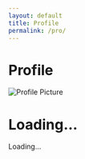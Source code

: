 ```yaml
---
layout: default
title: Profile
permalink: /pro/
---
```


# Profile

<div id="profilePage">
  <!-- Profile Section -->
  <div class="profile-container">
    <img id="profilePicture" src="default-avatar.png" alt="Profile Picture">
    <h1 id="profileName">Loading...</h1>
    <p id="profileEmail">Loading...</p>
  </div>

<div id="results-container">










  <style>

    .card {
      background-color: white;
      box-shadow: 0 4px 8px rgba(0, 0, 0, 0.1);
      width: 400px;
      padding: 20px;
      border-radius: 8px;
    }

    .card h2 {
      margin-top: 0;
      color: #333;
    }

    .card p {
      margin: 8px 0;
      color: #555;
    }

    .loading,
    .error {
      text-align: center;
      color: #888;
    }

    .spinner {
      border: 4px solid rgba(255, 255, 255, 0.3);
      border-top: 4px solid #333;
      border-radius: 50%;
      width: 30px;
      height: 30px;
      animation: spin 1s linear infinite;
    }

    @keyframes spin {
      0% { transform: rotate(0deg); }
      100% { transform: rotate(360deg); }
    }
  </style>






  <div id="card-container">















  <script>
    // Google Apps Script API URL
    const apiUrl = "https://script.google.com/macros/s/AKfycbwGUhSttkDP3B8bUie3h_zHvoUHfZgohHofiL_EonGAyV6TNXhPbFmXiGD78DFXwzBKAA/exec";

    // Function to display loading state
    function displayLoadingState() {
      const cardContainer = document.getElementById("card-container");
      cardContainer.innerHTML = `
        <div class="loading">
          <div class="spinner"></div>
          <p>Loading...</p>
        </div>
      `;
    }

    // Function to display error state
    function displayErrorState() {
      const cardContainer = document.getElementById("card-container");
      cardContainer.innerHTML = `
        <div class="error">
          <p>Sorry, something went wrong. Please try again later.</p>
        </div>
      `;
    }

    // Function to display user data in a card format
    function displayUserData(data) {
  console.log(data); // Log the entire data to see what it looks like
  const cardContainer = document.getElementById("card-container");

  if (data.error) {
    displayErrorState();
    return;
  }

  const user = data[0]; // Assuming there is only one matching record for the email

  // Sanitize column headers by removing spaces and quotes
  const sanitizeHeader = (header) => {
    return header.replace(/"/g, "").trim(); // Remove quotes and trim spaces
  };

  // Check the user object before rendering it
  console.log(user);  // Log the user data object

  cardContainer.innerHTML = `
    <div class="card">
      <h2>User Information</h2>
      <p><strong>Email:</strong> ${user[sanitizeHeader("Email")] || "N/A"}</p>
      <p><strong>Full Name:</strong> ${user[sanitizeHeader("Name")] || "N/A"}</p>
      <p><strong>Phone:</strong> ${user[sanitizeHeader("Phone")] || "N/A"}</p>
      <p><strong>Billing Street:</strong> ${user[sanitizeHeader("Billing Street")] || "N/A"}</p>
      <p><strong>Billing City:</strong> ${user[sanitizeHeader("Billing City")] || "N/A"}</p>
      <p><strong>Billing State:</strong> ${user[sanitizeHeader("Billing State")] || "N/A"}</p>
      <p><strong>Billing Postal:</strong> ${user[sanitizeHeader("Billing Postal")] || "N/A"}</p>
      <p><strong>Billing Country:</strong> ${user[sanitizeHeader("Billing Country")] || "N/A"}</p>
      <p><strong>Shipping Street:</strong> ${user[sanitizeHeader("Shipping Street")] || "N/A"}</p>
      <p><strong>Shipping City:</strong> ${user[sanitizeHeader("Shipping City")] || "N/A"}</p>
      <p><strong>Shipping State:</strong> ${user[sanitizeHeader("Shipping State")] || "N/A"}</p>
      <p><strong>Shipping Postal:</strong> ${user[sanitizeHeader("Shipping Postal")] || "N/A"}</p>
      <p><strong>Shipping Country:</strong> ${user[sanitizeHeader("Shipping Country")] || "N/A"}</p>
      <p><strong>Order Date:</strong> ${user[sanitizeHeader("Order Date")] || "N/A"}</p>
      <p><strong>Order ID:</strong> ${user[sanitizeHeader("Order ID")] || "N/A"}</p>
      <p><strong>Item Name:</strong> ${user[sanitizeHeader("Item Name")] || "N/A"}</p>
      <p><strong>Item Quantity:</strong> ${user[sanitizeHeader("Item Quantity")] || "N/A"}</p>
      <p><strong>Item Price:</strong> ${user[sanitizeHeader("Item Price")] || "N/A"}</p>
      <p><strong>Total Amount:</strong> ${user[sanitizeHeader("Total Amount")] || "N/A"}</p>
      <p><strong>Tracking Number:</strong> ${user[sanitizeHeader("Tracking Number")] || "N/A"}</p>
    </div>
  `;
}


    // Function to fetch data by email
    async function fetchUserData(email) {
      displayLoadingState();

      try {
        const response = await fetch(`${apiUrl}?email=${encodeURIComponent(email)}`);
        if (!response.ok) {
          throw new Error("Network response was not ok");
        }
        
        const data = await response.json();
        displayUserData(data);
      } catch (error) {
        console.error("Error fetching data:", error);
        displayErrorState();
      }
    }

    // Fetch and display user data when the page loads
    document.addEventListener("DOMContentLoaded", () => {
      const email = localStorage.getItem("userEmail"); // Get email from localStorage

      if (!email) {
        displayErrorState();
        return;
      }

      fetchUserData(email);
    });
  </script>

